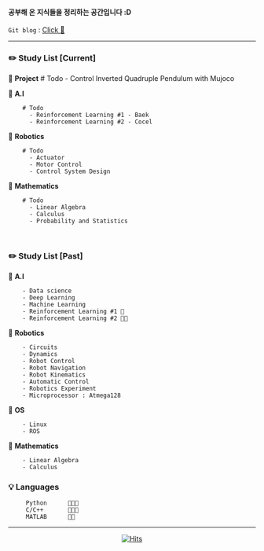 #### 공부해 온 지식들을 정리하는 공간입니다 :D

`Git blog` : [Click 🍑](https://dldnxks12.github.io)

---

### **✏️ Study List  [Current]**

🔹 **Project**
        # Todo
          - Control Inverted Quadruple Pendulum with Mujoco 

🔹 **A.I**

        # Todo        
          - Reinforcement Learning #1 - Baek 
          - Reinforcement Learning #2 - Cocel
        
        
🔹 **Robotics**        
                
        # Todo 
          - Actuator
          - Motor Control    
          - Control System Design  

🔹 **Mathematics**

        # Todo 
          - Linear Algebra
          - Calculus 
          - Probability and Statistics
          
<br>        

### **✏️ Study List  [Past]**
  
🔹 **A.I**

        - Data science
        - Deep Learning
        - Machine Learning
        - Reinforcement Learning #1 🍑
        - Reinforcement Learning #2 🍑🍑
        
        
🔹 **Robotics**        
        
        - Circuits
        - Dynamics                
        - Robot Control   
        - Robot Navigation
        - Robot Kinematics
        - Automatic Control             
        - Robotics Experiment 
        - Microprocessor : Atmega128              
       
🔹 **OS**

        - Linux
        - ROS
        
🔹 **Mathematics**

        - Linear Algebra
        - Calculus 
        
       
### 💡 Languages

         Python      🍑🍑🍑
         C/C++       🍑🍑🍑
         MATLAB      🍑🍑

---

<div align="center">
        
[![Hits](https://hits.seeyoufarm.com/api/count/incr/badge.svg?url=https%3A%2F%2Fgithub.com%2Fdldnxks12%2Fhit-counter&count_bg=%23E783DA&title_bg=%23070707&icon=icq.svg&icon_color=%23EDE0E8&title=hits&edge_flat=false)](https://hits.seeyoufarm.com)  
        
</div>

